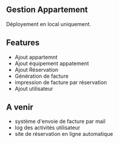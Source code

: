 ## Gestion Appartement

Déployement en local uniquement.

## Features

 - Ajout appartemnt
 - Ajout équipement appatement
 - Ajout Réservation
 - Génération de facture
 - impression de facture par réservation
 - Ajout utilisateur


## A venir 

- système d'envoie de facture par mail
- log des activités utilisateur
- site de réservation en ligne automatique
